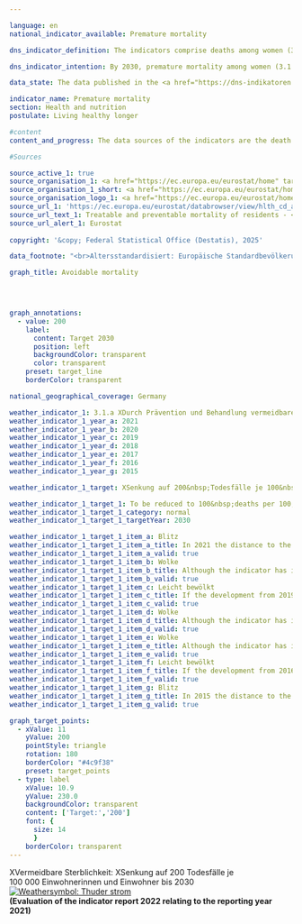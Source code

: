 ```yaml
---

language: en        
national_indicator_available: Premature mortality        

dns_indicator_definition: The indicators comprise deaths among women (3.1&nbsp;a) and men (3.1&nbsp;b) in the population below 70&nbsp;years of age with reference to 100,000&nbsp;inhabitants of the “old” standardised European population below 70&nbsp;years (excluding those less than 1&nbsp;year old).        

dns_indicator_intention: By 2030, premature mortality among women (3.1.a) should not exceed 100, and for men (3.1.b), it should not exceed 190&nbsp;deaths per 100,000&nbsp;inhabitants.        

data_state: The data published in the <a href="https://dns-indikatoren.de/assets/Publikationen/Indikatorenberichte/2022.pdf">indicator report 2022</a> is as of 31 October 2022. The data shown on this platform was last updated in September 2024.        

indicator_name: Premature mortality        
section: Health and nutrition        
postulate: Living healthy longer        

#content         
content_and_progress: The data sources of the indicators are the death statistics and the intercensal population updates produced by the Federal Statistical Office. As part of the causes of death statistics, all official cause of death certificates are recorded and evaluated. The population statistics specify the current population based on the results of the most recent census. The data refer to the “old” standardised European population. A standard population is a modelled population that makes it possible to compare change rates over time.<br><br>The indicators 3.1.a and 3.1.b are also part of the Federal Health Monitoring information system (www.gbe-bund.de). Those under 1&nbsp;year of age and consequently the infant mortality rate are excluded from the assessment.<br><br>Premature mortality steadily decreased between 1991&nbsp;and 2020, both for women (‒&nbsp;38&nbsp;%) and for men (‒&nbsp;44&nbsp;%). As a result of this decrease, the gender difference in premature mortality declined, too. In 2020, for example, 145&nbsp;women and 276&nbsp;men per 100,000&nbsp;inhabitants died before they reached the age of 70. If this trend continues unchanged as seen in recent years, the gender-specific targets for 2030&nbsp;will not be achieved.<br><br>The <abbr title="Coronavirus SARS-CoV-2" tabindex="0">COVID-19</abbr>-pandemic caused significantly more deaths in 2020, however, considering the indicators over time, the changes of the values are minor. The mortality in the age group of above 80&nbsp;years old (not considered for the indicators) considerably increased in 2020, while in the age group below 70&nbsp;years 1.7&nbsp;% women and 2.3&nbsp;% men died due to <abbr title="Coronavirus SARS-CoV-2" tabindex="0">COVID-19</abbr>. Therefore, the indicators are less affected by the <abbr title="Coronavirus SARS-CoV-2" tabindex="0">COVID-19</abbr>-pandemic. It is assumed, that a substantial undercoverage of COVID-deaths is not prevalent.<br><br>Life expectancy is an indicator based on death statistics and the intercensal population updates and excludes the effects of population ageing on the development of mortality. In 2020&nbsp;and 2021, the pandemic caused a short-run decline in life expectancy. In the long-run, reflecting the steady decrease in premature mortality, life expectancy in Germany has continued to follow an upward curve. Todays 70-year-old women can, statistically, expect to live another 17.0&nbsp;years and 70-year-old men another 14.3. Between 2019&nbsp;and 2021, the average life expectancy was 83.4&nbsp;years for new-born girls and 78.5&nbsp;years for boys, which was 4.4&nbsp;years higher for girls and 6.1&nbsp;years for boys than the average for the years 1991&nbsp;to 1993. Differences in life expectancy between the western Länder and the eastern Länder (each excluding Berlin) are for new born girls 0.2&nbsp;years and for new-born boys 1.8&nbsp;years and, thus, significantly decreased. However, the differences between east-west Germany are increasing in size due to the pandemic.<br><br>The largest share of all causes of premature mortality in 2020&nbsp;was malignant neoplasms (35.9&nbsp;%), followed by cardiovascular diseases (19.5&nbsp;%). Deaths due to external causes (such as accidents, poisoning, suicide) accounted for as much as 8.6&nbsp;%. Diseases of the digestive and respiratory tracts contributed 7.3&nbsp;% and 5.2&nbsp;%, respectively, to the causes of death. Since 1991, the shares of malignant neoplasms and diseases of the respiratory tract among all causes of death have increased (by +&nbsp;2.7&nbsp;and +&nbsp;1.2&nbsp;percentage points, respectively). In contrast, causes such as cardiovascular diseases (‒&nbsp;11.6&nbsp;percentage points), external causes (‒&nbsp;2.4&nbsp;percentage points) and diseases of the digestive tract (‒&nbsp;0.3&nbsp;percentage points) have declined.<br><br>Besides factors such as health related behaviour (see, for instance, indicators 3.1.c and 3.1.d on adolescent and adult smoking rates or 3.1.e and 3.1.f on child/adolescent and adult obesity rates), medical care also has an important influence on mortality rates. Health expenditure rose to 440.6&nbsp;billion euros in 2020&nbsp;due to the pandemic and reached a peak. It is equivalent to an annual amount of 5,298&nbsp;euros per capita of population, compared with 4,980&nbsp;euros in 2019. Since the beginning of calculations in 1992, health care expenditures per capita reached a value above 5,000&nbsp;euros for the first time. Health care expenditures amounted to 26.8&nbsp;billion euros in 2020, and, thus, were 6.5&nbsp;% higher than pre-pandemic level in 2019. This level of spending represented 13.1&nbsp;% of the gross domestic product and has increased by 1.2&nbsp;% from the value in 2019.                

#Sources        

source_active_1: true
source_organisation_1: <a href="https://ec.europa.eu/eurostat/home" target="_blank" onclick="return confirm_alert('Eurostat', 'En')">Eurostat</a>
source_organisation_1_short: <a href="https://ec.europa.eu/eurostat/home" target="_blank" onclick="return confirm_alert('Eurostat', 'En')">Eurostat</a>
source_organisation_logo_1: <a href="https://ec.europa.eu/eurostat/home" target="_blank" onclick="return confirm_alert('Eurostat', 'En')"><img src="https://dnsTestEnvironment.github.io/site/public/OrgImgEn/eurostat.png" alt="Eurostat" title=" Click here to visit the homepage of the organizationEurostat" style="height:60px; width:148px; border:transparent"/></a>
source_url_1: 'https://ec.europa.eu/eurostat/databrowser/view/hlth_cd_apr/default/table?lang=en&category=hlth.hlth_cdeath.hlth_cd_pbt'
source_url_text_1: Treatable and preventable mortality of residents - <abbr title="European Statistical Office" tabindex="0">Eurostat</abbr> table [hlth_cd_apr]
source_url_alert_1: Eurostat
        
copyright: '&copy; Federal Statistical Office (Destatis), 2025'        

data_footnote: "<br>Altersstandardisiert: Europäische Standardbevölkerung 2013."        

graph_title: Avoidable mortality        

        


graph_annotations:
  - value: 200
    label:
      content: Target 2030
      position: left
      backgroundColor: transparent
      color: transparent
    preset: target_line
    borderColor: transparent                

national_geographical_coverage: Germany        

weather_indicator_1: 3.1.a XDurch Prävention und Behandlung vermeidbare Sterblichkeit
weather_indicator_1_year_a: 2021
weather_indicator_1_year_b: 2020
weather_indicator_1_year_c: 2019
weather_indicator_1_year_d: 2018
weather_indicator_1_year_e: 2017
weather_indicator_1_year_f: 2016
weather_indicator_1_year_g: 2015

weather_indicator_1_target: XSenkung auf 200&nbsp;Todesfälle je 100&nbsp;000&nbsp;Einwohnerinnen und Einwohner bis 2030

weather_indicator_1_target_1: To be reduced to 100&nbsp;deaths per 100,000&nbsp;inhabitants (women) by 2030
weather_indicator_1_target_1_category: normal
weather_indicator_1_target_1_targetYear: 2030

weather_indicator_1_target_1_item_a: Blitz
weather_indicator_1_target_1_item_a_title: In 2021 the distance to the target was constantly high or had increased. Thus, the indicator did not develop in the desired direction.
weather_indicator_1_target_1_item_a_valid: true
weather_indicator_1_target_1_item_b: Wolke
weather_indicator_1_target_1_item_b_title: Although the indicator has in 2020 been moving in the desired direction toward the target, if the trend had to continued, the target would have been missed in the target year by more than 20% of the difference between the target value and the value at that time.
weather_indicator_1_target_1_item_b_valid: true
weather_indicator_1_target_1_item_c: Leicht bewölkt
weather_indicator_1_target_1_item_c_title: If the development from 2019 had continued, the target had been missed by at least 5&nbsp;documentat%, but by a maximum of 20&nbsp;% of the difference between the target value and the value at that time.
weather_indicator_1_target_1_item_c_valid: true
weather_indicator_1_target_1_item_d: Wolke
weather_indicator_1_target_1_item_d_title: Although the indicator has in 2018 been moving in the desired direction toward the target, if the trend had to continued, the target would have been missed in the target year by more than 20% of the difference between the target value and the value at that time.
weather_indicator_1_target_1_item_d_valid: true
weather_indicator_1_target_1_item_e: Wolke
weather_indicator_1_target_1_item_e_title: Although the indicator has in 2017 been moving in the desired direction toward the target, if the trend had to continued, the target would have been missed in the target year by more than 20% of the difference between the target value and the value at that time.
weather_indicator_1_target_1_item_e_valid: true
weather_indicator_1_target_1_item_f: Leicht bewölkt
weather_indicator_1_target_1_item_f_title: If the development from 2016 had continued, the target had been missed by at least 5&nbsp;documentat%, but by a maximum of 20&nbsp;% of the difference between the target value and the value at that time.
weather_indicator_1_target_1_item_f_valid: true
weather_indicator_1_target_1_item_g: Blitz
weather_indicator_1_target_1_item_g_title: In 2015 the distance to the target was constantly high or had increased. Thus, the indicator did not develop in the desired direction.
weather_indicator_1_target_1_item_g_valid: true        

graph_target_points:
  - xValue: 11
    yValue: 200
    pointStyle: triangle
    rotation: 180
    borderColor: "#4c9f38"
    preset: target_points
  - type: label
    xValue: 10.9
    yValue: 230.0
    backgroundColor: transparent
    content: ['Target:','200']
    font: {
      size: 14
      }
    borderColor: transparent        
---
```



<div>
  <div class="my-header">
    <label class="default">XVermeidbare Sterblichkeit: XSenkung auf 200&nbsp;Todesfälle je 100&nbsp;000&nbsp;Einwohnerinnen und Einwohner bis 2030
      <a href="https://dnsUpgradeEnvironment.github.io/site/en/status"><img src="https://sdg-indikatoren.de/public/Wettersymbole/Blitz.png" title="In 2021 the distance to the target was constantly high or had increased. Thus, the indicator did not develop in the desired direction." alt="Weathersymbol: Thuder strom"/>
      </a>
    </label>
  </div>
</div>
<div class="my-header-note">
  <label class="default"><b>(Evaluation of the indicator report 2022 relating to the reporting year 2021)
  </b></label>
</div>